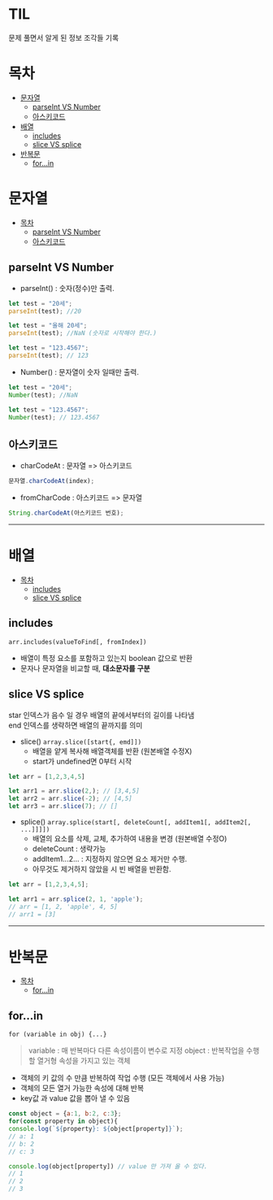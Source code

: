 # TIL

문제 풀면서 알게 된 정보 조각들 기록

# 목차

-   [문자열](#문자열)  
    -   [parseInt VS Number](#parseInt-VS-Number)
    -   [아스키코드](#아스키코드) 
-   [배열](#배열)  
     -   [includes](#includes)  
    -   [slice VS splice](#slice-VS-splice)  
-   [반복문](#반복문)  
    -   [for...in](#for...in)  

# 문자열

-   [목차](#목차)
    -   [parseInt VS Number](#parseInt-VS-Number)
    -   [아스키코드](#아스키코드)

## parseInt VS Number   

-   parseInt() : 숫자(정수)만 출력.

```javascript
let test = "20세";
parseInt(test); //20

let test = "올해 20세";
parseInt(test); //NaN (숫자로 시작해야 한다.)

let test = "123.4567";
parseInt(test); // 123
```

-   Number() : 문자열이 숫자 일때만 출력.

```javascript
let test = "20세";
Number(test); //NaN

let test = "123.4567";
Number(test); // 123.4567
```

## 아스키코드

-   charCodeAt : 문자열 => 아스키코드

```javascript
문자열.charCodeAt(index);
```

-   fromCharCode : 아스키코드 => 문자열

```javascript
String.charCodeAt(아스키코드 번호);
```

---

# 배열

-   [목차](#목차)
    -   [includes](#includes)  
    -   [slice VS splice](#slice-VS-splice)  

## includes

`arr.includes(valueToFind[, fromIndex])`

-   배열이 특정 요소를 포함하고 있는지 boolean 값으로 반환
-   문자나 문자열을 비교할 때, **대소문자를 구분**

## slice VS splice 
star 인덱스가 음수 일 경우 배열의 끝에서부터의 길이를 나타냄  
end 인덱스를 생략하면 배열의 끝까지를 의미

-   slice()  `array.slice([start{, emd]])`  
    - 배열을 얕게 복사해 배열객체를 반환 (원본배열 수정X) 
    - start가 undefined면 0부터 시작  
```javascript
let arr = [1,2,3,4,5]

let arr1 = arr.slice(2,); // [3,4,5] 
let arr2 = arr.slice(-2); // [4,5]
let arr3 = arr.slice(7); // []
```  
-   splice() `array.splice(start[, deleteCount[, addItem1[, addItem2[, ...]]]])`  
    - 배열의 요소를 삭제, 교체, 추가하여 내용을 변경 (원본배열 수정O)  
    - deleteCount : 생략가능
    - addItem1...2... : 지정하지 않으면 요소 제거만 수행.
    - 아무것도 제거하지 않았을 시 빈 배열을 반환함.
```javascript
let arr = [1,2,3,4,5];

let arr1 = arr.splice(2, 1, 'apple'); 
// arr = [1, 2, 'apple', 4, 5]
// arr1 = [3]
``` 
---

# 반복문

-   [목차](#목차)
    -   [for...in](#for...in)  

## for...in

`for (variable in obj) {...}`

> variable : 매 반복마다 다른 속성이름이 변수로 지정
> object : 반복작업을 수행 할 열거형 속성을 가지고 있는 객체

-   객체의 키 값의 수 만큼 반복하여 작업 수행 (모든 객체에서 사용 가능)
-   객체의 모든 열거 가능한 속성에 대해 반복
-   key값 과 value 값을 뽑아 낼 수 있음

```javascript
const object = {a:1, b:2, c:3};
for(const property in object){
console.log(`${property}: ${object[property]}`);
// a: 1
// b: 2
// c: 3

console.log(object[property]) // value 만 가져 올 수 있다.
// 1
// 2
// 3
```
